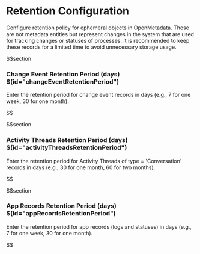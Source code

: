 # Retention Configuration

Configure retention policy for ephemeral objects in OpenMetadata. These are not metadata entities but represent changes in the system that are used for tracking changes or statuses of processes. It is recommended to keep these records for a limited time to avoid unnecessary storage usage.

$$section
### Change Event Retention Period (days) $(id="changeEventRetentionPeriod")

Enter the retention period for change event records in days (e.g., 7 for one week, 30 for one month).

$$

$$section
### Activity Threads Retention Period (days) $(id="activityThreadsRetentionPeriod")

Enter the retention period for Activity Threads of type = 'Conversation' records in days (e.g., 30 for one month, 60 for two months).

$$

$$section
### App Records Retention Period (days) $(id="appRecordsRetentionPeriod")

Enter the retention period for app records (logs and statuses) in days (e.g., 7 for one week, 30 for one month).

$$